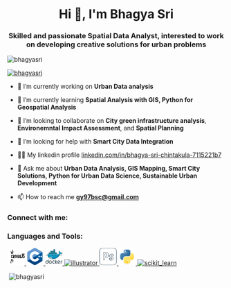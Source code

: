 
<h1 align="center">Hi 👋, I'm Bhagya Sri</h1>
<h3 align="center">Skilled and passionate Spatial Data Analyst, interested to work on developing creative solutions for urban problems </h3>

<p align="left"> <img src="https://komarev.com/ghpvc/?username=bhagyasri&label=Profile%20views&color=0e75b6&style=flat" alt="bhagyasri" /> </p>

<p align="left"> <a href="https://github.com/ryo-ma/github-profile-trophy"><img src="https://github-profile-trophy.vercel.app/?username=bhagyasri" alt="bhagyasri" /></a> </p>

- 🔭 I’m currently working on **Urban Data analysis**

- 🌱 I’m currently learning **Spatial Analysis with GIS, Python for Geospatial Analysis**

- 👯 I’m looking to collaborate on **City green infrastructure analysis**, **Environemntal Impact Assessment**, and **Spatial Planning**

- 🤝 I’m looking for help with **Smart City Data Integration**

- 👨‍💻 My linkedin profile [linkedin.com/in/bhagya-sri-chintakula-7115221b7](linkedin.com/in/bhagya-sri-chintakula-7115221b7)

- 💬 Ask me about **Urban Data Analysis, GIS Mapping, Smart City Solutions, Python for Urban Data Science, Sustainable Urban Development**

- 📫 How to reach me **gy97bsc@gmail.com**

<h3 align="left">Connect with me:</h3>
<p align="left">
</p>

<h3 align="left">Languages and Tools:</h3>
<p align="left"> <a href="https://canvasjs.com" target="_blank" rel="noreferrer"> <img src="https://raw.githubusercontent.com/Hardik0307/Hardik0307/master/assets/canvasjs-charts.svg" alt="canvasjs" width="40" height="40"/> </a> <a href="https://www.w3schools.com/cpp/" target="_blank" rel="noreferrer"> <img src="https://raw.githubusercontent.com/devicons/devicon/master/icons/cplusplus/cplusplus-original.svg" alt="cplusplus" width="40" height="40"/> </a> <a href="https://www.docker.com/" target="_blank" rel="noreferrer"> <img src="https://raw.githubusercontent.com/devicons/devicon/master/icons/docker/docker-original-wordmark.svg" alt="docker" width="40" height="40"/> </a> <a href="https://www.adobe.com/in/products/illustrator.html" target="_blank" rel="noreferrer"> <img src="https://www.vectorlogo.zone/logos/adobe_illustrator/adobe_illustrator-icon.svg" alt="illustrator" width="40" height="40"/> </a> <a href="https://www.photoshop.com/en" target="_blank" rel="noreferrer"> <img src="https://raw.githubusercontent.com/devicons/devicon/master/icons/photoshop/photoshop-line.svg" alt="photoshop" width="40" height="40"/> </a> <a href="https://www.python.org" target="_blank" rel="noreferrer"> <img src="https://raw.githubusercontent.com/devicons/devicon/master/icons/python/python-original.svg" alt="python" width="40" height="40"/> </a> <a href="https://scikit-learn.org/" target="_blank" rel="noreferrer"> <img src="https://upload.wikimedia.org/wikipedia/commons/0/05/Scikit_learn_logo_small.svg" alt="scikit_learn" width="40" height="40"/> </a> </p>

<p>&nbsp;<img align="center" src="https://github-readme-stats.vercel.app/api?username=bhagyasri&show_icons=true&locale=en" alt="bhagyasri" /></p>

